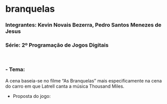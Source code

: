 # branquelas

<h3>Integrantes: Kevin Novais Bezerra, Pedro Santos Menezes de Jesus<h3>

<h3>Série: 2º Programação de Jogos Digitais</h3>
<br>
<h3>- Tema:</h3>
A cena baseia-se no filme “As Branquelas” mais especificamente na cena do carro em que Latrell canta a música Thousand Miles.

- Proposta do jogo:<br>